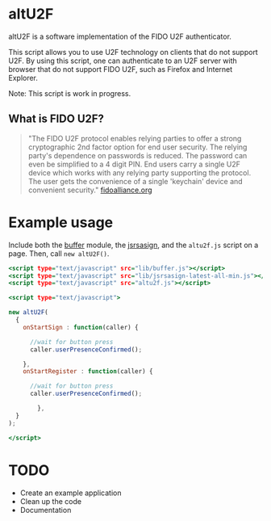 
# altU2F

altU2F is a software implementation of the FIDO U2F authenticator.

This script allows you to use U2F technology on clients that do not support U2F. By using this script, one can authenticate to an U2F server with browser that do not support FIDO U2F, such as Firefox and Internet Explorer.

Note: This script is work in progress.

## What is FIDO U2F?

> "The FIDO U2F protocol enables relying parties to offer a strong cryptographic 2nd factor option for end user security. The relying party's dependence on passwords is reduced. The password can even be simplified to a 4 digit PIN. End users carry a single U2F device which works with any relying party supporting the protocol. The user gets the convenience of a single 'keychain' device and convenient security."
[fidoalliance.org](https://fidoalliance.org "")

# Example usage

Include both the [buffer](https://github.com/feross/buffer) module, the [jsrsasign](https://kjur.github.io/jsrsasign/), and the `altu2f.js` script on a page. Then, call `new altU2F()`.

~~~.html
<script type="text/javascript" src="lib/buffer.js"></script>
<script type="text/javascript" src="lib/jsrsasign-latest-all-min.js"></script>
<script type="text/javascript" src="altu2f.js"></script>

<script type="text/javascript">

new altU2F(
  {
    onStartSign : function(caller) {

      //wait for button press
      caller.userPresenceConfirmed();

    },
    onStartRegister : function(caller) {

      //wait for button press
      caller.userPresenceConfirmed();

		},
  }
);

</script>
~~~

# TODO

* Create an example application
* Clean up the code
* Documentation

